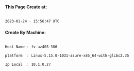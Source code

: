 
   
#### This Page Create at:

```bash

2023-01-24 - 15:56:47 UTC

```

#### Create By Machine:

```bash

Host Name : fv-az408-386

platform  : Linux-5.15.0-1031-azure-x86_64-with-glibc2.35

Ip Local  : 10.1.0.27

```


